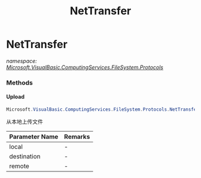﻿---
title: NetTransfer
---

# NetTransfer
_namespace: [Microsoft.VisualBasic.ComputingServices.FileSystem.Protocols](N-Microsoft.VisualBasic.ComputingServices.FileSystem.Protocols.html)_





### Methods

#### Upload
```csharp
Microsoft.VisualBasic.ComputingServices.FileSystem.Protocols.NetTransfer.Upload(System.String,System.String,Microsoft.VisualBasic.Net.IPEndPoint)
```
从本地上传文件

|Parameter Name|Remarks|
|--------------|-------|
|local|-|
|destination|-|
|remote|-|



